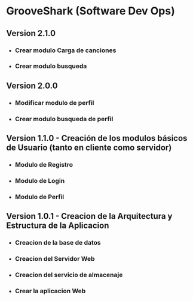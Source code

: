 # GrooveShark (Software Dev Ops)

## Version 2.1.0

- ### Crear modulo Carga de canciones
- ### Crear modulo busqueda

## Version 2.0.0

- ### Modificar modulo de perfil
- ### Crear modulo busqueda de perfil

## Version 1.1.0 - Creación de los modulos básicos de Usuario (tanto en cliente como servidor)

- ### Modulo de Registro
- ### Modulo de Login
- ### Modulo de Perfil

## Version 1.0.1 - Creacion de la Arquitectura y Estructura de la Aplicacion

- ### Creacion de la base de datos
- ### Creacion del Servidor Web
- ### Creacion del servicio de almacenaje
- ### Crear la aplicacion Web
